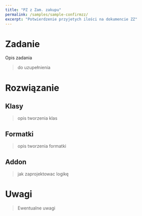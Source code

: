 ```yaml
---
title: "PZ z Zam. zakupu"
permalink: /samples/sample-confirmzz/
excerpt: "Potwierdzenie przyjetych ilości na dokumencie ZZ"
---
```


# Zadanie
Opis zadania
> do uzupełnienia

# Rozwiązanie
## Klasy
> opis tworzenia klas
## Formatki
> opis tworzenia formatki
## Addon
> jak zaprojektowac logikę

# Uwagi
> Ewentualne uwagi
